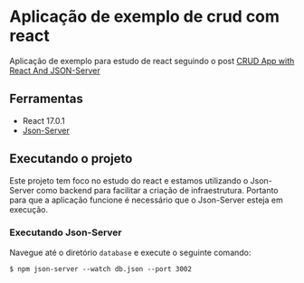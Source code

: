 # Aplicação de exemplo de crud com react
Aplicação de exemplo para estudo de react seguindo o post [CRUD App with React And JSON-Server](https://medium.com/weekly-webtips/use-react-with-json-server-and-create-simple-crud-app-b2bf58cd4558)

## Ferramentas
- React 17.0.1
- [Json-Server](https://github.com/typicode/json-server)

## Executando o projeto
Este projeto tem foco no estudo do react e estamos utilizando o Json-Server como backend para facilitar a criação de infraestrutura. Portanto para que a aplicação funcione é necessário que o Json-Server esteja em execução. 

### Executando Json-Server
Navegue até o diretório `database` e execute o seguinte comando:
```
$ npm json-server --watch db.json --port 3002
```

